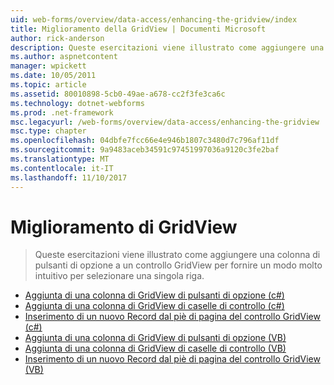 ```yaml
---
uid: web-forms/overview/data-access/enhancing-the-gridview/index
title: Miglioramento della GridView | Documenti Microsoft
author: rick-anderson
description: Queste esercitazioni viene illustrato come aggiungere una colonna di pulsanti di opzione a un controllo GridView per fornire un modo molto intuitivo per selezionare una singola riga.
ms.author: aspnetcontent
manager: wpickett
ms.date: 10/05/2011
ms.topic: article
ms.assetid: 80010898-5cb0-49ae-a678-cc2f3fe3ca6c
ms.technology: dotnet-webforms
ms.prod: .net-framework
msc.legacyurl: /web-forms/overview/data-access/enhancing-the-gridview
msc.type: chapter
ms.openlocfilehash: 04dbfe7fcc66e4e946b1807c3480d7c796af11df
ms.sourcegitcommit: 9a9483aceb34591c97451997036a9120c3fe2baf
ms.translationtype: MT
ms.contentlocale: it-IT
ms.lasthandoff: 11/10/2017
---
```

<a name="enhancing-the-gridview"></a>Miglioramento di GridView
====================
> Queste esercitazioni viene illustrato come aggiungere una colonna di pulsanti di opzione a un controllo GridView per fornire un modo molto intuitivo per selezionare una singola riga.


- [Aggiunta di una colonna di GridView di pulsanti di opzione (c#)](adding-a-gridview-column-of-radio-buttons-cs.md)
- [Aggiunta di una colonna di GridView di caselle di controllo (c#)](adding-a-gridview-column-of-checkboxes-cs.md)
- [Inserimento di un nuovo Record dal piè di pagina del controllo GridView (c#)](inserting-a-new-record-from-the-gridview-s-footer-cs.md)
- [Aggiunta di una colonna di GridView di pulsanti di opzione (VB)](adding-a-gridview-column-of-radio-buttons-vb.md)
- [Aggiunta di una colonna di GridView di caselle di controllo (VB)](adding-a-gridview-column-of-checkboxes-vb.md)
- [Inserimento di un nuovo Record dal piè di pagina del controllo GridView (VB)](inserting-a-new-record-from-the-gridview-s-footer-vb.md)
